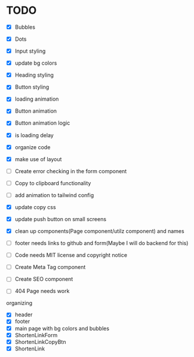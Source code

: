 # TODO

- [x] Bubbles
- [x] Dots
- [x] Input styling
- [x] update bg colors
- [x] Heading styling
- [x] Button styling

- [x] loading animation
- [x] Button animation
- [x] Button animation logic
- [x] is loading delay

- [x] organize code
- [x] make use of layout
- [ ] Create error checking in the form component
- [ ] Copy to clipboard functionality 
- [ ] add animation to tailwind config
- [x] update copy css
- [x] update push button on small screens
- [x] clean up components(Page component/utilz component) and names 
- [ ] footer needs links to github and form(Maybe I will do backend for this)
- [ ] Code needs MIT license and copyright notice
- [ ] Create Meta Tag component
- [ ] Create SEO component
- [ ] 404 Page needs work

organizing
- [x] header
- [x] footer
- [x] main page with bg colors and bubbles
- [x] ShortenLinkForm
- [x] ShortenLinkCopyBtn
- [x] ShortenLink